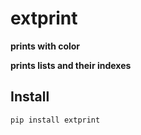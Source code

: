 # extprint

**prints with color**

**prints lists and their indexes**


## Install

```sh
pip install extprint
```

